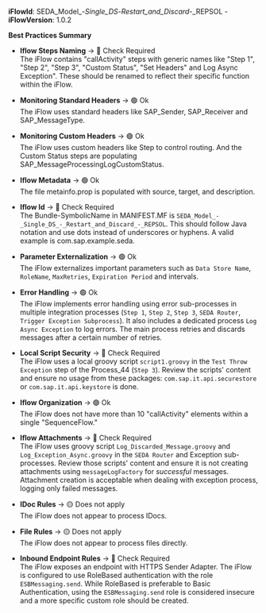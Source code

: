 **iFlowId**: SEDA_Model_-_Single_DS_-_Restart_and_Discard_-_REPSOL - **iFlowVersion**: 1.0.2

**Best Practices Summary**
- **Iflow Steps Naming** -> 🔴 Check Required\
The iFlow contains "callActivity" steps with generic names like "Step 1", "Step 2", "Step 3", "Custom Status", "Set Headers" and Log Async Exception". These should be renamed to reflect their specific function within the iFlow.

- **Monitoring Standard Headers** -> 🟢 Ok\
The iFlow uses standard headers like SAP_Sender, SAP_Receiver and SAP_MessageType.

- **Monitoring Custom Headers** -> 🟢 Ok\
The iFlow uses custom headers like Step to control routing. And the Custom Status steps are populating SAP_MessageProcessingLogCustomStatus.

- **Iflow Metadata** -> 🟢 Ok\
The file metainfo.prop is populated with source, target, and description.

- **Iflow Id** -> 🔴 Check Required\
The Bundle-SymbolicName in MANIFEST.MF is `SEDA_Model_-_Single_DS_-_Restart_and_Discard_-_REPSOL`. This should follow Java notation and use dots instead of underscores or hyphens. A valid example is com.sap.example.seda.

- **Parameter Externalization** -> 🟢 Ok\
The iFlow externalizes important parameters such as `Data Store Name`, `RoleName`, `MaxRetries`, `Expiration Period` and intervals.

- **Error Handling** -> 🟢 Ok\
The iFlow implements error handling using error sub-processes in multiple integration processes (`Step 1`, `Step 2`, `Step 3`, `SEDA Router`, `Trigger Exception Subprocess`). It also includes a dedicated process `Log Async Exception` to log errors. The main process retries and discards messages after a certain number of retries.

- **Local Script Security** -> 🔴 Check Required\
The iFlow uses a local groovy script `script1.groovy` in the `Test Throw Exception` step of the Process_44 (`Step 3`). Review the scripts' content and ensure no usage from these packages: `com.sap.it.api.securestore` or `com.sap.it.api.keystore` is done.

- **Iflow Organization** -> 🟢 Ok\
The iFlow does not have more than 10 "callActivity" elements within a single "SequenceFlow."

- **Iflow Attachments** -> 🔴 Check Required\
The iFlow uses groovy script `Log_Discarded_Message.groovy` and `Log_Exception_Async.groovy` in the `SEDA Router` and Exception sub-processes. Review those scripts' content and ensure it is not creating attachments using `messageLogFactory` for *successful* messages. Attachment creation is acceptable when dealing with exception process, logging only failed messages.

- **IDoc Rules** -> 🟡 Does not apply\
The iFlow does not appear to process IDocs.

- **File Rules** -> 🟡 Does not apply\
The iFlow does not appear to process files directly.

- **Inbound Endpoint Rules** -> 🔴 Check Required\
The iFlow exposes an endpoint with HTTPS Sender Adapter. The iFlow is configured to use RoleBased authentication with the role `ESBMessaging.send`. While RoleBased is preferable to Basic Authentication, using the `ESBMessaging.send` role is considered insecure and a more specific custom role should be created.